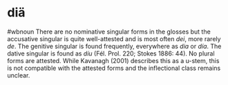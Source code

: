 # diä
#wbnoun
There are no nominative singular forms in the glosses but the accusative singular is quite well-attested and is most often *dei*, more rarely *de*. The genitive singular is found frequently, everywhere as *dia* or *día*. The dative singular is found as *díu* (Fél. Prol. 220; Stokes 1886: 44). No plural forms are attested. While Kavanagh (2001) describes this as a u-stem, this is not compatible with the attested forms and the inflectional class remains unclear.
